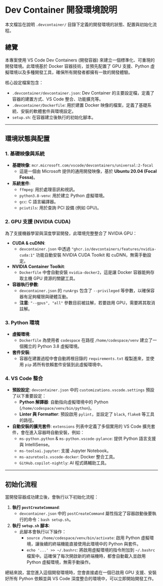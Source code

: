 # Dev Container 開發環境說明

本文檔旨在說明 `.devcontainer/` 目錄下定義的開發環境的狀態、配置與初始化流程。

## 總覽

本專案使用 VS Code Dev Containers (開發容器) 來建立一個標準化、可重現的開發環境。此環境基於 Docker 容器技術，並預先配置了 GPU 支援、Python 虛擬環境以及多種開發工具，確保所有開發者都擁有一致的開發體驗。

核心設定檔案包含：
- `.devcontainer/devcontainer.json`: Dev Container 的主要設定檔，定義了容器的建置方式、VS Code 整合、功能擴充等。
- `.devcontainer/Dockerfile`: 用於建置 Docker 映像的檔案，定義了基礎系統、安裝的軟體套件與環境設定。
- `setup.sh`: 在容器建立後執行的初始化腳本。

---

## 環境狀態與配置

### 1. 基礎映像與系統

- **基礎映像**: `mcr.microsoft.com/vscode/devcontainers/universal:2-focal`
  - 這是一個由 Microsoft 提供的通用開發映像，基於 **Ubuntu 20.04 (Focal Fossa)**。
- **系統套件**:
  - `ffmpeg`: 用於處理音訊和視訊。
  - `python3.8-venv`: 用於建立 Python 虛擬環境。
  - `gcc`: C 語言編譯器。
  - `pciutils`: 用於查詢 PCI 設備 (例如 GPU)。

### 2. GPU 支援 (NVIDIA CUDA)

為了支援機器學習與深度學習開發，此環境完整整合了 NVIDIA GPU：

- **CUDA & cuDNN**:
  - `devcontainer.json` 中透過 `"ghcr.io/devcontainers/features/nvidia-cuda:1"` 功能自動安裝 NVIDIA CUDA Toolkit 和 cuDNN，無需手動設定。
- **NVIDIA Container Toolkit**:
  - `Dockerfile` 中會自動安裝 `nvidia-docker2`，這是讓 Docker 容器能夠存取主機 GPU 資源的關鍵工具。
- **容器執行參數**:
  - `devcontainer.json` 的 `runArgs` 包含了 `--privileged` 等參數，以確保容器有足夠權限與硬體互動。
  - **注意**: `"--gpus", "all"` 參數目前被註解，若要啟用 GPU，需要將其取消註解。

### 3. Python 環境

- **虛擬環境**:
  - `Dockerfile` 為使用者 `codespace` 在路徑 `/home/codespace/venv` 建立了一個獨立的 Python 3.8 虛擬環境。
- **套件安裝**:
  - 容器在建置過程中會自動將根目錄的 `requirements.txt` 複製進來，並使用 `pip` 將所有依賴套件安裝到此虛擬環境中。

### 4. VS Code 整合

- **預設設定**: `devcontainer.json` 中的 `customizations.vscode.settings` 預設了以下重要設定：
  - **Python 解譯器**: 自動指向虛擬環境中的 Python (`/home/codespace/venv/bin/python`)。
  - **Linter 與 Formatter**: 預設啟用 `pylint`，並設定了 `black`, `flake8` 等工具的路徑。
- **自動安裝的擴充套件**: `extensions` 列表中定義了多個實用的 VS Code 擴充套件，會在進入容器時自動安裝，例如：
  - `ms-python.python` & `ms-python.vscode-pylance`: 提供 Python 語言支援與 IntelliSense。
  - `ms-toolsai.jupyter`: 支援 Jupyter Notebook。
  - `ms-azuretools.vscode-docker`: Docker 整合工具。
  - `GitHub.copilot-nightly`: AI 程式碼輔助工具。

---

## 初始化流程

當開發容器成功建立後，會執行以下初始化流程：

1.  **執行 `postCreateCommand`**:
    - `devcontainer.json` 中的 `postCreateCommand` 屬性指定了容器啟動後要執行的命令：`bash setup.sh`。
2.  **執行 `setup.sh` 腳本**:
    - 此腳本會執行以下操作：
      - `source /home/codespace/venv/bin/activate`: 啟用 Python 虛擬環境，讓後續的終端機能直接使用此環境中的 Python 與套件。
      - `echo '...' >> ~/.bashrc`: 將啟用虛擬環境的指令附加到 `~/.bashrc` 檔案中。這確保了每次開啟新的終端機時，都會自動載入並啟用 Python 虛擬環境，無需手動操作。

總結來說，當您進入這個開發環境時，您會直接處在一個已啟用 GPU 支援、安裝好所有 Python 依賴並與 VS Code 深度整合的環境中，可以立即開始開發工作。
